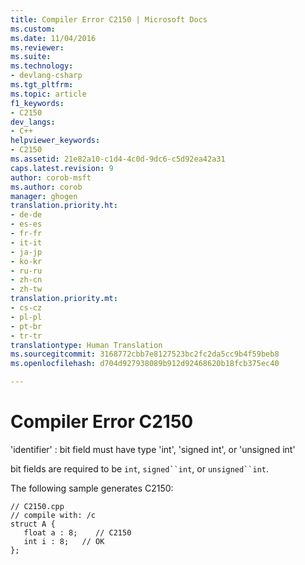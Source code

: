 ```yaml
---
title: Compiler Error C2150 | Microsoft Docs
ms.custom: 
ms.date: 11/04/2016
ms.reviewer: 
ms.suite: 
ms.technology:
- devlang-csharp
ms.tgt_pltfrm: 
ms.topic: article
f1_keywords:
- C2150
dev_langs:
- C++
helpviewer_keywords:
- C2150
ms.assetid: 21e82a10-c1d4-4c0d-9dc6-c5d92ea42a31
caps.latest.revision: 9
author: corob-msft
ms.author: corob
manager: ghogen
translation.priority.ht:
- de-de
- es-es
- fr-fr
- it-it
- ja-jp
- ko-kr
- ru-ru
- zh-cn
- zh-tw
translation.priority.mt:
- cs-cz
- pl-pl
- pt-br
- tr-tr
translationtype: Human Translation
ms.sourcegitcommit: 3168772cbb7e8127523bc2fc2da5cc9b4f59beb8
ms.openlocfilehash: d704d927938089b912d92468620b18fcb375ec40

---
```

# Compiler Error C2150
'identifier' : bit field must have type 'int', 'signed int', or 'unsigned int'  
  
 bit fields are required to be `int`, `signed``int`, or `unsigned``int`.  
  
 The following sample generates C2150:  
  
```  
// C2150.cpp  
// compile with: /c  
struct A {  
   float a : 8;    // C2150  
   int i : 8;   // OK  
};  
```


<!--HONumber=Jan17_HO1-->


